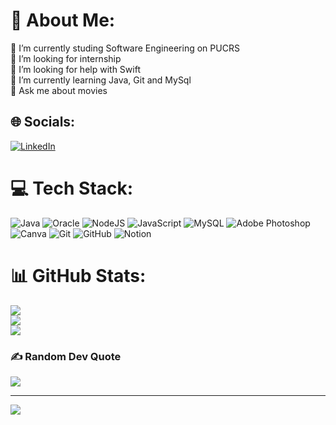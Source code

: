 # 💫 About Me:
🔭 I’m currently studing Software Engineering on PUCRS<br>👯 I’m looking for internship<br>🤝 I’m looking for help with Swift<br>🌱 I’m currently learning Java, Git and MySql<br>💬 Ask me about movies


## 🌐 Socials:
[![LinkedIn](https://img.shields.io/badge/LinkedIn-%230077B5.svg?logo=linkedin&logoColor=white)](https://linkedin.com/in/LeonardoFagundes) 

# 💻 Tech Stack:
![Java](https://img.shields.io/badge/java-%23ED8B00.svg?style=plastic&logo=openjdk&logoColor=white) ![Oracle](https://img.shields.io/badge/Oracle-F80000?style=plastic&logo=oracle&logoColor=white) ![NodeJS](https://img.shields.io/badge/node.js-6DA55F?style=plastic&logo=node.js&logoColor=white) ![JavaScript](https://img.shields.io/badge/javascript-%23323330.svg?style=plastic&logo=javascript&logoColor=%23F7DF1E) ![MySQL](https://img.shields.io/badge/mysql-4479A1.svg?style=plastic&logo=mysql&logoColor=white) ![Adobe Photoshop](https://img.shields.io/badge/adobe%20photoshop-%2331A8FF.svg?style=plastic&logo=adobe%20photoshop&logoColor=white) ![Canva](https://img.shields.io/badge/Canva-%2300C4CC.svg?style=plastic&logo=Canva&logoColor=white) ![Git](https://img.shields.io/badge/git-%23F05033.svg?style=plastic&logo=git&logoColor=white) ![GitHub](https://img.shields.io/badge/github-%23121011.svg?style=plastic&logo=github&logoColor=white) ![Notion](https://img.shields.io/badge/Notion-%23000000.svg?style=plastic&logo=notion&logoColor=white)
# 📊 GitHub Stats:
![](https://github-readme-stats.vercel.app/api?username=LeoGundes&theme=gotham&hide_border=false&include_all_commits=true&count_private=false)<br/>
![](https://github-readme-streak-stats.herokuapp.com/?user=LeoGundes&theme=gotham&hide_border=false)<br/>
![](https://github-readme-stats.vercel.app/api/top-langs/?username=LeoGundes&theme=gotham&hide_border=false&include_all_commits=true&count_private=false&layout=compact)

### ✍️ Random Dev Quote
![](https://quotes-github-readme.vercel.app/api?type=horizontal&theme=light)

---
[![](https://visitcount.itsvg.in/api?id=LeoGundes&icon=2&color=8)](https://visitcount.itsvg.in)

<!-- Proudly created with GPRM ( https://gprm.itsvg.in ) -->